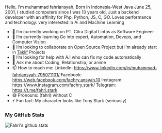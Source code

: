 Hello, I'm muhammad fahriansyah, Born in Indonesia-West Java June 25, 2001, I studied computers since I was 13 years old, Just a backend developer with an affinity for Php, Python, JS, C, GO. Loves performance and technology. very interested in Ai and Machine Learning 

- 🔭 I’m currently working on PT. Citra Digital Lintas as Software Engineer
- 🌱 I’m currently learning Go into expert, Automation, Devops, and Computer Vision
- 👯 I’m looking to collaborate on Open Source Project but i'm already start in [Taklif](https://github.com/fachryansyah/taklif) Projects 
- 🤔 I’m looking for help with A.I who can fix my code automatically
- 💬 Ask me about Coding, Relationship, or anime
- 📫 How to reach me: 
  LinkedIn: https://www.linkedin.com/in/muhammad-fahriansyah-795071101/
  Facebook: https://web.facebook.com/fachry.ansyah.10
  Instagram: https://www.instagram.com/fachry.stark/
  Telegram: https://t.me/fahri.stark
- 😄 Pronouns: (fahri) without C
- ⚡ Fun fact: My character looks like Tony Stark (seriously)

### My GitHub Stats
![Fahri's github stats](https://github-readme-stats.vercel.app/api?username=fachryansyah&show_icons=true&bg_color=424344&title_color=fff&icon_color=fff&text_color=d9a618&show_owner=false)

<!-- ![Fahri's Coding stats](https://wakatime.com/share/@7d82f9d3-8407-442a-8019-175d436a3f0f/0ab23028-8fae-44f2-8117-780f30d2c673.svg) -->
